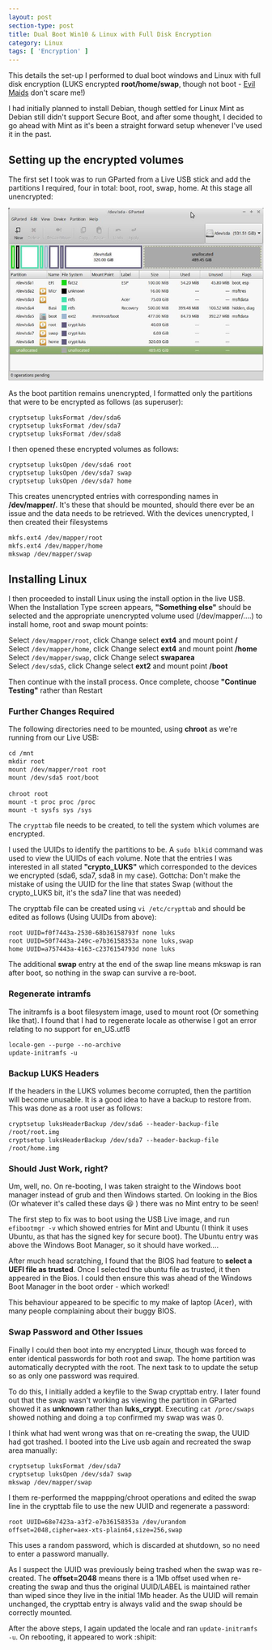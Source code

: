 ```yaml
---
layout: post
section-type: post
title: Dual Boot Win10 & Linux with Full Disk Encryption 
category: Linux
tags: [ 'Encryption' ]
---
```


This details the set-up I performed to dual boot windows and Linux with full disk encryption (LUKS encrypted **root/home/swap**, 
though not boot - [Evil Maids](https://www.schneier.com/blog/archives/2009/10/evil_maid_attac.html) don't scare me!)

I had initially planned to install Debian, though settled for Linux Mint as Debian still didn't support Secure Boot, and after
some thought, I decided to go ahead with Mint as it's been a straight forward setup whenever I've used it in the past.

## Setting up the encrypted volumes

The first set I took was to run GParted from a Live USB stick and add the partitions I required, four in total: boot, root,
swap, home.  At this stage all unencrypted:

![GParted](/img/2018/20180226_GParted.jpg)

As the boot partition remains unencrypted, I formatted only the partitions that were to be encrypted as follows (as
superuser):

```shellsession
cryptsetup luksFormat /dev/sda6
cryptsetup luksFormat /dev/sda7
cryptsetup luksFormat /dev/sda8
```

I then opened these encrypted volumes as follows:

```shellsession
cryptsetup luksOpen /dev/sda6 root
cryptsetup luksOpen /dev/sda7 swap
cryptsetup luksOpen /dev/sda7 home
```

This creates unencrypted entries with corresponding names in **/dev/mapper/**.  It's these that should be mounted, should there
ever be an issue and the data needs to be retrieved.  With the devices unencrypted, I then created their filesystems

```shellsession
mkfs.ext4 /dev/mapper/root
mkfs.ext4 /dev/mapper/home
mkswap /dev/mapper/swap
```

## Installing Linux

I then proceeded to install Linux using the install option in the live USB.  When the Installation Type screen appears,
**"Something else"** should be selected and the appropriate unencrypted volume used (/dev/mapper/....) to install home, root and 
swap mount points:

Select `/dev/mapper/root`, click Change select **ext4** and mount point **/**  
Select `/dev/mapper/home`, click Change select **ext4** and mount point **/home** 
Select `/dev/mapper/swap`, click Change select **swaparea**  
Select `/dev/sda5`, click Change select **ext2** and mount point **/boot**  

Then continue with the install process.  Once complete, choose **"Continue Testing"** rather than Restart

### Further Changes Required

The following directories need to be mounted, using **chroot** as we're running from our Live USB:

```shellsession
cd /mnt
mkdir root
mount /dev/mapper/root root
mount /dev/sda5 root/boot

chroot root
mount -t proc proc /proc
mount -t sysfs sys /sys
```

The `crypttab` file needs to be created, to tell the system which volumes are encrypted.  

I used the UUIDs to identify the partitions to be.  A `sudo blkid` command was used to view the UUIDs of each volume.  Note 
that the entries I was interested in all stated **"crypto_LUKS"** which  corresponded to the devices we encrypted (sda6, sda7, 
sda8 in my case).  Gottcha: Don't make the mistake of using the UUID for the line that states Swap (without the crypto_LUKS bit, 
it's the sda7 line that was needed)

The crypttab file can be created using `vi /etc/crypttab` and should be edited as follows (Using UUIDs from above):

```shellsession
root UUID=f0f7443a-2530-68b36158793f none luks
root UUID=50f7443a-249c-e7b36158353a none luks,swap
home UUID=a757443a-4163-c2376154793d none luks
```

The additional **swap** entry at the end of the swap line means mkswap is ran after boot, so nothing in the swap can survive
a re-boot.

### Regenerate intramfs

The initramfs is a boot filesystem image, used to mount root (Or something like that). I found that I had to regenerate locale as otherwise I got an error relating to no support for en_US.utf8

```shellsession
locale-gen --purge --no-archive
update-initramfs -u
```

### Backup LUKS Headers

If the headers in the LUKS volumes become corrupted, then the partition will become unusable.  It is a good idea to have a backup 
to restore from.  This was done as a root user as follows:

```shellsession
cryptsetup luksHeaderBackup /dev/sda6 --header-backup-file /root/root.img
cryptsetup luksHeaderBackup /dev/sda7 --header-backup-file /root/home.img
```


### Should Just Work, right?

Um, well, no.  On re-booting, I was taken straight to the Windows boot manager instead of grub and then Windows started.  On looking
in the Bios (Or whatever it's called these days :smiley: )  there was no Mint entry to be seen!

The first step to fix was to boot using the USB Live image, and run  `efibootmgr -v` which showed entries for Mint and
Ubuntu (I think it uses Ubuntu, as that has the signed key for secure boot).  The Ubuntu entry was above the Windows Boot
Manager, so it should have worked....

After much head scratching, I found that the BIOS had feature to **select a UEFI file as trusted**.  Once I selected the ubuntu
file as trusted, it then appeared in the Bios.  I could then ensure this was ahead of the Windows Boot Manager in the boot
order - which worked!

This behaviour appeared to be specific to my make of laptop (Acer), with many people complaining about their buggy BIOS.

### Swap Password and Other Issues

Finally I could then boot into my encrypted Linux, though was forced to enter identical passwords for both root and swap.  The home
partition was automatically decrypted with the root. The next task to to update the setup so as only one password was
required.

To do this, I initially added a keyfile to the Swap crypttab entry. I  later found out that the swap wasn't working as viewing the
partition in GParted showed it as **unknown** rather than **luks_crypt**.  Executing `cat /proc/swaps` showed nothing and
doing a `top` confirmed my swap was was 0.

I think what had went wrong was that on re-creating the swap, the UUID had got trashed.  I booted into the Live usb again and
recreated the swap area manually:

```shellsession
cryptsetup luksFormat /dev/sda7
cryptsetup luksOpen /dev/sda7 swap
mkswap /dev/mapper/swap 
```

I them re-performed the mappping/chroot operations and edited the swap line in the crypttab file to use the new UUID and regenerate 
a password:

```shellsession
root UUID=68e7423a-a3f2-e7b36158353a /dev/urandom offset=2048,cipher=aex-xts-plain64,size=256,swap
```

This uses a random password, which is discarded at shutdown, so no need to enter a password manually.  

As I suspect the UUID was previously being trashed when the swap was re-created.  The **offset=2048** means there is a 1Mb 
offset used when re-creating the swap and thus the original UUID/LABEL is maintained rather than wiped since they live in the 
initial 1Mb header.  As the UUID will remain unchanged, the crypttab entry is always valid and the swap should be correctly mounted.

After the above steps, I again updated the locale and ran `update-initramfs -u`.  On rebooting, it appeared to work :shipit:


